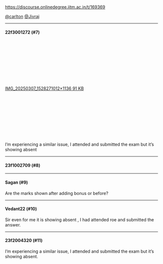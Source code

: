 https://discourse.onlinedegree.iitm.ac.in/t/169369

<a class="mention" href="/u/carlton">@carlton</a> <a class="mention" href="/u/jivraj">@Jivraj</a></p><hr>

<h4>22f3001272 (#7)</h4>
<p><div class="lightbox-wrapper"><a class="lightbox" data-download-href="/uploads/short-url/8qEcxukkD3IpzQa6I9Zfo1DN1Hc.jpeg?dl=1" href="https://europe1.discourse-cdn.com/flex013/uploads/iitm/original/3X/3/b/3b148d32b8cb1b3f39f71b5602d5047d718102c2.jpeg" rel="noopener nofollow ugc" title="IMG_20250307_152827"><div class="meta"><svg aria-hidden="true" class="fa d-icon d-icon-far-image svg-icon"><use href="#far-image"></use></svg><span class="filename">IMG_20250307_152827</span><span class="informations">1012×1136 91 KB</span><svg aria-hidden="true" class="fa d-icon d-icon-discourse-expand svg-icon"><use href="#discourse-expand"></use></svg></div></a></div><br/>
I’m experiencing a similar issue, I attended and submitted the exam but it’s showing absent</p><hr>

<h4>23f1002709 (#8)</h4>
<p></p><hr>

<h4>Sagan (#9)</h4>
<p>Are the marks shown after adding bonus or before?</p><hr>

<h4>Vedant22 (#10)</h4>
<p>Sir even for me it is showing absent , I had attended roe and submitted the answer.</p><hr>

<h4>23f2004320 (#11)</h4>
<p>I’m experiencing a similar issue, I attended and submitted the exam but it’s showing absent.